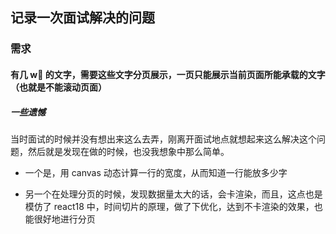 ## 记录一次面试解决的问题

### 需求

#### 有几 w 的文字，需要这些文字分页展示，一页只能展示当前页面所能承载的文字（也就是不能滚动页面）

##### 一些遗憾

当时面试的时候并没有想出来这么去弄，刚离开面试地点就想起来这么解决这个问题，然后就是发现在做的时候，也没我想象中那么简单。

- 一个是，用 canvas 动态计算一行的宽度，从而知道一行能放多少字

- 另一个在处理分页的时候，发现数据量太大的话，会卡渲染，而且，这点也是模仿了 react18 中，时间切片的原理，做了下优化，达到不卡渲染的效果，也能很好地进行分页
